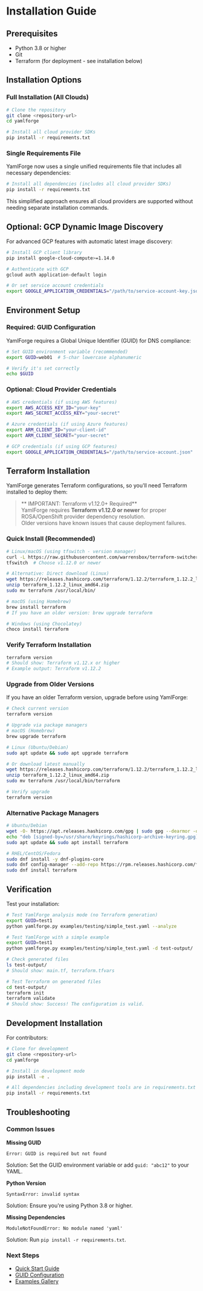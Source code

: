 # Installation Guide

## Prerequisites

- Python 3.8 or higher
- Git
- Terraform (for deployment - see installation below)

## Installation Options

### Full Installation (All Clouds)
```bash
# Clone the repository
git clone <repository-url>
cd yamlforge

# Install all cloud provider SDKs
pip install -r requirements.txt
```

### Single Requirements File
YamlForge now uses a single unified requirements file that includes all necessary dependencies:

```bash
# Install all dependencies (includes all cloud provider SDKs)
pip install -r requirements.txt
```

This simplified approach ensures all cloud providers are supported without needing separate installation commands.

## Optional: GCP Dynamic Image Discovery

For advanced GCP features with automatic latest image discovery:

```bash
# Install GCP client library
pip install google-cloud-compute>=1.14.0

# Authenticate with GCP
gcloud auth application-default login

# Or set service account credentials
export GOOGLE_APPLICATION_CREDENTIALS="/path/to/service-account-key.json"
```

## Environment Setup

### Required: GUID Configuration

YamlForge requires a Global Unique Identifier (GUID) for DNS compliance:

```bash
# Set GUID environment variable (recommended)
export GUID=web01  # 5-char lowercase alphanumeric

# Verify it's set correctly
echo $GUID
```

### Optional: Cloud Provider Credentials

```bash
# AWS credentials (if using AWS features)
export AWS_ACCESS_KEY_ID="your-key"
export AWS_SECRET_ACCESS_KEY="your-secret"

# Azure credentials (if using Azure features)  
export ARM_CLIENT_ID="your-client-id"
export ARM_CLIENT_SECRET="your-secret"

# GCP credentials (if using GCP features)
export GOOGLE_APPLICATION_CREDENTIALS="/path/to/service-account.json"
```

## Terraform Installation

YamlForge generates Terraform configurations, so you'll need Terraform installed to deploy them:

> ** IMPORTANT: Terraform v1.12.0+ Required**  
> YamlForge requires **Terraform v1.12.0 or newer** for proper ROSA/OpenShift provider dependency resolution.  
> Older versions have known issues that cause deployment failures.

### Quick Install (Recommended)

```bash
# Linux/macOS (using tfswitch - version manager)
curl -L https://raw.githubusercontent.com/warrensbox/terraform-switcher/release/install.sh | bash
tfswitch  # Choose v1.12.0 or newer

# Alternative: Direct download (Linux)
wget https://releases.hashicorp.com/terraform/1.12.2/terraform_1.12.2_linux_amd64.zip
unzip terraform_1.12.2_linux_amd64.zip
sudo mv terraform /usr/local/bin/

# macOS (using Homebrew)
brew install terraform
# If you have an older version: brew upgrade terraform

# Windows (using Chocolatey)
choco install terraform
```

### Verify Terraform Installation

```bash
terraform version
# Should show: Terraform v1.12.x or higher
# Example output: Terraform v1.12.2
```

### Upgrade from Older Versions

If you have an older Terraform version, upgrade before using YamlForge:

```bash
# Check current version
terraform version

# Upgrade via package managers
# macOS (Homebrew)
brew upgrade terraform

# Linux (Ubuntu/Debian)
sudo apt update && sudo apt upgrade terraform

# Or download latest manually
wget https://releases.hashicorp.com/terraform/1.12.2/terraform_1.12.2_linux_amd64.zip
unzip terraform_1.12.2_linux_amd64.zip
sudo mv terraform /usr/local/bin/terraform

# Verify upgrade
terraform version
```

### Alternative Package Managers

```bash
# Ubuntu/Debian
wget -O- https://apt.releases.hashicorp.com/gpg | sudo gpg --dearmor -o /usr/share/keyrings/hashicorp-archive-keyring.gpg
echo "deb [signed-by=/usr/share/keyrings/hashicorp-archive-keyring.gpg] https://apt.releases.hashicorp.com $(lsb_release -cs) main" | sudo tee /etc/apt/sources.list.d/hashicorp.list
sudo apt update && sudo apt install terraform

# RHEL/CentOS/Fedora
sudo dnf install -y dnf-plugins-core
sudo dnf config-manager --add-repo https://rpm.releases.hashicorp.com/fedora/hashicorp.repo
sudo dnf install terraform
```

## Verification

Test your installation:

```bash
# Test YamlForge analysis mode (no Terraform generation)
export GUID=test1
python yamlforge.py examples/testing/simple_test.yaml --analyze

# Test YamlForge with a simple example
export GUID=test1
python yamlforge.py examples/testing/simple_test.yaml -d test-output/

# Check generated files
ls test-output/
# Should show: main.tf, terraform.tfvars

# Test Terraform on generated files
cd test-output/
terraform init
terraform validate
# Should show: Success! The configuration is valid.
```

## Development Installation

For contributors:

```bash
# Clone for development
git clone <repository-url>
cd yamlforge

# Install in development mode
pip install -e .

# All dependencies including development tools are in requirements.txt
pip install -r requirements.txt
```

## Troubleshooting

### Common Issues

**Missing GUID**
```
Error: GUID is required but not found
```
Solution: Set the GUID environment variable or add `guid: "abc12"` to your YAML.

**Python Version**
```
SyntaxError: invalid syntax
```
Solution: Ensure you're using Python 3.8 or higher.

**Missing Dependencies**
```
ModuleNotFoundError: No module named 'yaml'
```
Solution: Run `pip install -r requirements.txt`.

### Next Steps

- [Quick Start Guide](quickstart.md)
- [GUID Configuration](guid-configuration.md)
- [Examples Gallery](examples.md) 
